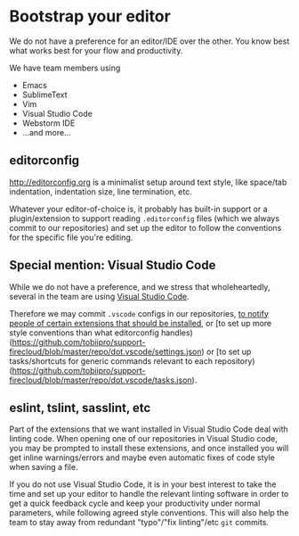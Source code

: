 # Bootstrap your editor

We do not have a preference for an editor/IDE over the other.
You know best what works best for your flow and productivity.

We have team members using

* Emacs
* SublimeText
* Vim
* Visual Studio Code
* Webstorm IDE
* ...and more...

## editorconfig

http://editorconfig.org is a minimalist setup around text style,
like space/tab indentation, indentation size, line termination, etc.

Whatever your editor-of-choice is, it probably has built-in support or a plugin/extension
to support reading `.editorconfig` files (which we always commit to our repositories)
and set up the editor to follow the conventions for the specific file you're editing.

## Special mention: Visual Studio Code

While we do not have a preference, and we stress that wholeheartedly,
several in the team are using [Visual Studio Code](https://code.visualstudio.com/).

Therefore we may commit `.vscode` configs in our repositories,
[to notify people of certain extensions that should be installed](https://github.com/tobiipro/support-firecloud/blob/master/repo/dot.vscode/extensions.json),
or [to set up more style conventions than what editorconfig handles)(https://github.com/tobiipro/support-firecloud/blob/master/repo/dot.vscode/settings.json)
or [to set up tasks/shortcuts for generic commands relevant to each repository)(https://github.com/tobiipro/support-firecloud/blob/master/repo/dot.vscode/tasks.json).

## eslint, tslint, sasslint, etc

Part of the extensions that we want installed in Visual Studio Code deal with linting code.
When opening one of our repositories in Visual Studio code, you may be prompted to install these extensions,
and once installed you will get inline warnings/errors and maybe even automatic fixes of code style when saving a file.

If you do not use Visual Studio Code, it is in your best interest to take the time and set up your editor
to handle the relevant linting software in order to get a quick feedback cycle and keep your productivity under normal parameters,
while following agreed style conventions.
This will also help the team to stay away from redundant "typo"/"fix linting"/etc `git` commits.
